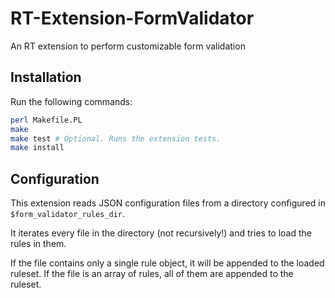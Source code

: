 # RT-Extension-FormValidator

An RT extension to perform customizable form validation

## Installation

Run the following commands:

```bash
perl Makefile.PL
make
make test # Optional. Runs the extension tests.
make install
```

## Configuration

This extension reads JSON configuration files from a directory configured in `$form_validator_rules_dir`.

It iterates every file in the directory (not recursively!) and tries to load the rules in them.

If the file contains only a single rule object, it will be appended to the loaded ruleset. If the file is an array of rules, all of them are appended to the ruleset.
